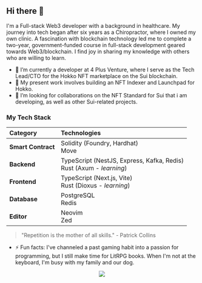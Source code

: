 ## Hi there 👋

I'm a Full-stack Web3 developer with a background in healthcare. My journey into tech began after six years as a Chiropractor, where I owned my own clinic. A fascination with blockchain technology led me to complete a two-year, government-funded course in full-stack development geared towards Web3/blockchain. I find joy in sharing my knowledge with others who are willing to learn.

- 🔭 I’m currently a developer at 4 Plus Venture, where I serve as the Tech Lead/CTO for the Hokko NFT marketplace on the Sui blockchain.
- 🌱 My present work involves building an NFT Indexer and Launchpad for Hokko.
- 👯 I’m looking for collaborations on the NFT Standard for Sui that i am developing, as well as other Sui-related projects.


### My Tech Stack

| Category | Technologies |
| :--- | :--- |
| **Smart Contract** |Solidity (Foundry, Hardhat) <br>  Move |
| **Backend** |TypeScript (NestJS, Express, Kafka, Redis) <br> Rust (Axum - *learning*) |
| **Frontend** |TypeScript (Next.js, Vite) <br>Rust (Dioxus - *learning*) |
| **Database** |PostgreSQL <br> Redis |
| **Editor** |Neovim <br> Zed |

> "Repetition is the mother of all skills." - Patrick Collins

- ⚡ Fun facts: I've channeled a past gaming habit into a passion for programming, but I still make time for LitRPG books. When I'm not at the keyboard, I'm busy with my family and our dog.

<p align="center">
  <a href="https://skillicons.dev">
    <img src="https://skillicons.dev/icons?i=solidity,typescript,react,nestjs,nextjs,rust,postgresql,redis,arch" />
  </a>
</p>
<!-- [![My Skills](https://skillicons.dev/icons?i=solidity,typescript,react,nestjs,nextjs,rust,postgresql,redis,arch,&perline=3)](https://skillicons.dev) -->

<!--
**Reblixt/Reblixt** is a ✨ _special_ ✨ repository because its `README.md` (this file) appears on your GitHub profile.

Here are some ideas to get you started:

- 🌱 I’m currently learning ...
- 👯 I’m looking to collaborate on ...
- 🤔 I’m looking for help with ...
- 💬 Ask me about ...
- 📫 How to reach me: ...
- 😄 Pronouns: ...
- ⚡ Fun fact: ...
-->
